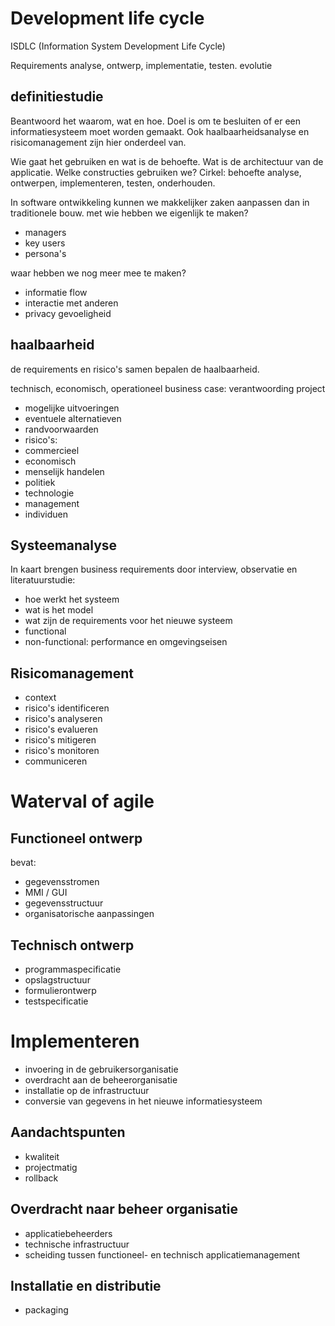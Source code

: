 # Development life cycle
ISDLC (Information System Development Life Cycle)

Requirements analyse, ontwerp, implementatie, testen. evolutie

## definitiestudie
Beantwoord het waarom, wat en hoe. Doel is om te besluiten of er een informatiesysteem moet worden gemaakt. Ook haalbaarheidsanalyse en risicomanagement zijn hier onderdeel van.

Wie gaat het gebruiken en wat is de behoefte. Wat is de architectuur van de applicatie. Welke constructies gebruiken we?
Cirkel: behoefte analyse, ontwerpen, implementeren, testen, onderhouden.

In software ontwikkeling kunnen we makkelijker zaken aanpassen dan in traditionele bouw.
met wie hebben we eigenlijk te maken?
* managers
* key users
* persona's

waar hebben we nog meer mee te maken?
* informatie flow
* interactie met anderen
* privacy gevoeligheid

## haalbaarheid
de requirements en risico's samen bepalen de haalbaarheid.

technisch, economisch, operationeel
business case: verantwoording project
* mogelijke uitvoeringen
* eventuele alternatieven
* randvoorwaarden
* risico's:
 * commercieel
 * economisch
 * menselijk handelen
 * politiek
 * technologie
 * management
 * individuen

## Systeemanalyse
In kaart brengen business requirements door interview, observatie en literatuurstudie:
* hoe werkt het systeem
* wat is het model
* wat zijn de requirements voor het nieuwe systeem
 * functional
 * non-functional: performance en omgevingseisen

## Risicomanagement
* context
* risico's identificeren
* risico's analyseren
* risico's evalueren
* risico's mitigeren
* risico's monitoren
* communiceren

# Waterval of agile

## Functioneel ontwerp
bevat:
* gegevensstromen
* MMI / GUI
* gegevensstructuur
* organisatorische aanpassingen

## Technisch ontwerp
* programmaspecificatie
* opslagstructuur
* formulierontwerp
* testspecificatie

# Implementeren
* invoering in de gebruikersorganisatie
* overdracht aan de beheerorganisatie
* installatie op de infrastructuur
* conversie van gegevens in het nieuwe informatiesysteem

## Aandachtspunten
* kwaliteit
* projectmatig
* rollback

## Overdracht naar beheer organisatie
* applicatiebeheerders
* technische infrastructuur
* scheiding tussen functioneel- en technisch applicatiemanagement

## Installatie en distributie
* packaging



